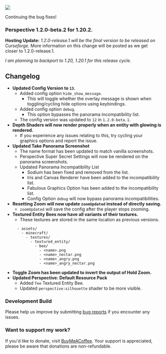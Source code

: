 ![](https://mclegoman.com/images/a/a7/Perspective_Development_Logo.png)

Continuing the bug fixes!

### Perspective 1.2.0-beta.2 for 1.20.2.  
**Hosting Update:** *1.2.0-release.1 will be the final version to be released on Curseforge.*
More information on this change will be posted as we get closer to 1.2.0-release.1.  

*I am planning to backport to 1.20, 1.20.1 for this release cycle.*  

## Changelog  
- **Updated Config Version to `13`.**
  - Added config option `hide_show_message`.
    - This will toggle whether the overlay message is shown when toggling/cycling hide options using keybindings.
  - Added config option `debug`.
    - This option bypasses the panorama incompatibility list.  
  - The config version was updated to `12` in `1.2.0-beta.1`.  
- **Depth Shaders will now render properly when an entity with glowing is rendered.**  
  - If you experience any issues relating to this, try cycling your graphics options and report the issue.  
- **Updated Take Panorama Screenshot**  
  - The name format has been updated to match vanilla screenshots.  
  - Perspective Super Secret Settings will now be rendered on the panorama screenshots.  
  - Updated Panorama Incompatibility List  
    - Sodium has been fixed and removed from the list.  
    - Iris and Canvas Renderer have been added to the incompatibility list.  
    - Fabulous Graphics Option has been added to the incompatibility list.  
    - Config Option `debug` will now bypass panorama incompatibilities.  
- **Resetting Zoom will now update `zoomUpdated` instead of directly saving.**  
  - `zoomUpdated` will save the config after the player stops zooming.  
- **Textured Entity Bees now have all variants of their textures.**
  - These textures are stored in the same location as previous versions.
  ```
    - assets/
      - minecraft/
        - textures/
          - textured_entity/
            - bee/
              - <name>.png
              - <name>_nectar.png
              - <name>_angry.png
              - <name>_angry_nectar.png
  ```
- **Toggle Zoom has been updated to invert the output of Hold Zoom.**  
- **Updated Perspective: Default Resource Pack**  
  - Added `Tee` Textured Entity Bee.  
  - Updated `perspective:silhouette` shader to be more visible.  

### Development Build  
Please help us improve by submitting [bug reports](https://github.com/MCLegoMan/Perspective/issues) if you encounter any issues.  

### Want to support my work?  
If you'd like to donate, visit [BuyMeACoffee](https://www.buymeacoffee.com/mclegoman).
Your support is appreciated, please be aware that donations are non-refundable.